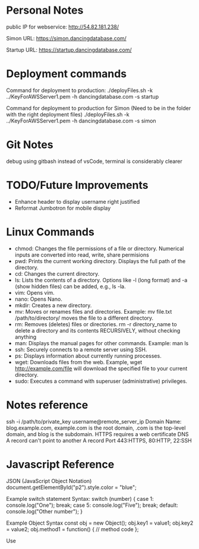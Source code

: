 # Personal Notes

public IP for webservice: http://54.82.181.238/

Simon URL: https://simon.dancingdatabase.com/

Startup URL: https://startup.dancingdatabase.com/

# Deployment commands

Command for deployment to production:
./deployFiles.sh -k ../KeyForAWSServer1.pem -h dancingdatabase.com -s startup

Command for deployment to production for Simon (Need to be in the folder with the right deployment files)
./deployFiles.sh -k ../KeyForAWSServer1.pem -h dancingdatabase.com -s simon

# Git Notes

debug using gitbash instead of vsCode, terminal is considerably clearer

# TODO/Future Improvements

- Enhance header to display username right justified
- Reformat Jumbotron for mobile display

# Linux Commands
- chmod: Changes the file permissions of a file or directory. Numerical inputs are converted into read, write, share permisions
- pwd: Prints the current working directory. Displays the full path of the directory.
- cd: Changes the current directory.
- ls: Lists the contents of a directory. Options like -l (long format) and -a (show hidden files) can be added, e.g., ls -la.
- vim: Opens vim.
- nano: Opens Nano.
- mkdir: Creates a new directory.
- mv: Moves or renames files and directories. Example: mv file.txt /path/to/directory/ moves the file to a different directory.
- rm: Removes (deletes) files or directories. rm -r directory_name to delete a directory and its contents RECURSIVELY, without checking anything
- man: Displays the manual pages for other commands. Example: man ls
- ssh: Securely connects to a remote server using SSH.
- ps: Displays information about currently running processes.
- wget: Downloads files from the web. Example, wget http://example.com/file will download the specified file to your current directory.
- sudo: Executes a command with superuser (administrative) privileges.

# Notes reference

ssh -i /path/to/private_key username@remote_server_ip
Domain Name: blog.example.com, example.com is the root domain, .com is the top-level domain, and blog is the subdomain.
HTTPS requires a web certificate
DNS A record can't point to another A record
Port 443:HTTPS, 80:HTTP, 22:SSH

# Javascript Reference
JSON (JavaScript Object Notation)
document.getElementById("p2").style.color = "blue";

Example switch statement Syntax:
switch (number) {
    case 1:
        console.log("One");
        break;
    case 5:
        console.log("Five");
        break;
    default:
        console.log("Other number");
}


Example Object Syntax
const obj = new Object();
obj.key1 = value1;
obj.key2 = value2;
obj.method1 = function() {
    // method code
};

Use <script> tags to invoke Javascript


using a map() function Example: (makes an array with the values after running them through the lambda function)
  const numbers = [1, 4, 9];
  const roots = numbers.map((num) => Math.sqrt(num));

  // roots is now     [1, 2, 3]
  // numbers is still [1, 4, 9]

# DOM
Key Features of the DOM:

Tree Structure: The DOM represents a document as a hierarchical tree structure. Each element, attribute, and piece of text is a node in this tree.
- Document Node: The root of the tree, representing the entire document.
- Element Nodes: Represent HTML elements (e.g., <div>, <p>, <span>).
- Text Nodes: Represent the text inside elements.
- Attribute Nodes: Represent the attributes of elements (like id, class).

Dynamic Interaction: Using JavaScript, you can add, remove, or modify elements and attributes in the document. This allows for dynamic updates to the web page without needing to reload.

Event Handling: The DOM enables the handling of user events (like clicks, key presses, etc.), allowing you to create interactive web applications.

# CSS
![boxmodel](https://github.com/user-attachments/assets/be30396c-2358-4475-8595-54424e650a1d)
default span value is 1

Padding values:    
    - padding-top
    - padding-right
    - padding-bottom
    - padding-left
    
All the padding properties can have the following values:
    - length - specifies a padding in px, pt, cm, etc.
    - % - specifies a padding in % of the width of the containing element
    - inherit - specifies that the padding should be inherited from the parent element

